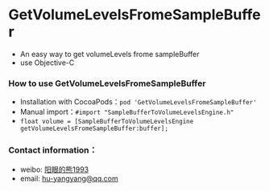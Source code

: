 # GetVolumeLevelsFromeSampleBuffer

* An easy way to get volumeLevels frome sampleBuffer
* use Objective-C

### How to use GetVolumeLevelsFromeSampleBuffer

* Installation with CocoaPods：```pod 'GetVolumeLevelsFromeSampleBuffer'```
* Manual import：```#import "SampleBufferToVolumeLevelsEngine.h"```
* ```float volume = [SampleBufferToVolumeLevelsEngine getVolumeLevelsFromeSampleBuffer:buffer];```


### Contact information： 
* weibo:    [阳眼的熊1993](http://www.weibo.com/u/5696616175/home?wvr=5)
* email: [hu-yangyang@qq.com](mailto:hu-yangyang@qq.com)
